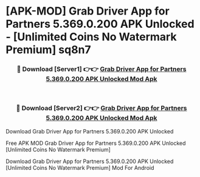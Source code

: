 # [APK-MOD] Grab Driver  App for Partners 5.369.0.200 APK Unlocked - [Unlimited Coins No Watermark Premium] sq8n7



<div align="center">
<h3>🔴 Download [Server1] 👉👉 <a href="https://momento.my/?title=Grab_Driver__App_for_Partners_5.369.0.200_APK_Unlocked">Grab Driver  App for Partners 5.369.0.200 APK Unlocked Mod Apk</a></h3><br>

<h3>🔴 Download [Server2] 👉👉 <a href="https://momento.my/?title=Grab_Driver__App_for_Partners_5.369.0.200_APK_Unlocked">Grab Driver  App for Partners 5.369.0.200 APK Unlocked Mod Apk</a></h3>
</div>



Download Grab Driver  App for Partners 5.369.0.200 APK Unlocked 

Free APK MOD Grab Driver  App for Partners 5.369.0.200 APK Unlocked [Unlimited Coins No Watermark Premium]

Download Grab Driver  App for Partners 5.369.0.200 APK Unlocked [Unlimited Coins No Watermark Premium] Mod For Android
